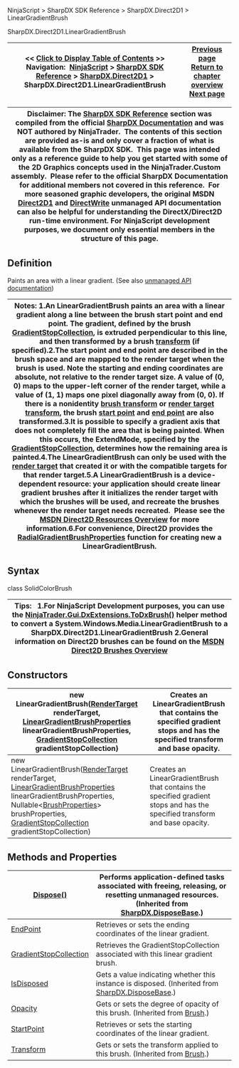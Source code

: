 ﻿
NinjaScript > SharpDX SDK Reference > SharpDX.Direct2D1 > LinearGradientBrush

SharpDX.Direct2D1.LinearGradientBrush

| << [Click to Display Table of Contents](sharpdx_direct2d1_lineargradientbrush.md) >> **Navigation:**     [NinjaScript](ninjascript.md) > [SharpDX SDK Reference](sharpdx_sdk_reference.md) > [SharpDX.Direct2D1](sharpdx_direct2d1.md) > SharpDX.Direct2D1.LinearGradientBrush | [Previous page](sharpdx_direct2d1_gradientstopcollection_gradientstopcount.md) [Return to chapter overview](sharpdx_direct2d1.md) [Next page](sharpdx_direct2d1_lineargradientbrush_endpoint.md) |
| --- | --- |

| Disclaimer: The [SharpDX SDK Reference](sharpdx_sdk_reference.md) section was compiled from the official [SharpDX Documentation](http://sharpdx.org/) and was NOT authored by NinjaTrader.  The contents of this section are provided as-is and only cover a fraction of what is available from the SharpDX SDK.  This page was intended only as a reference guide to help you get started with some of the 2D Graphics concepts used in the NinjaTrader.Custom assembly.  Please refer to the official SharpDX Documentation for additional members not covered in this reference.  For more seasoned graphic developers, the original MSDN [Direct2D1](https://msdn.microsoft.com/en-us/library/windows/desktop/dd370990.aspx) and [DirectWrite](https://msdn.microsoft.com/en-us/library/windows/desktop/dd368038.aspx) unmanaged API documentation can also be helpful for understanding the DirectX/Direct2D run-time environment. For NinjaScript development purposes, we document only essential members in the structure of this page. |
| --- |

## Definition
Paints an area with a linear gradient. 
(See also [unmanaged API documentation](http://msdn.microsoft.com/en-us/library/dd371488.aspx))
 

| Notes:  1.An LinearGradientBrush paints an area with a linear gradient along a line between the brush start point and end point. The gradient, defined by the brush [GradientStopCollection](sharpdx_direct2d1_lineargradientbrush_gradientstopcollection.md), is extruded perpendicular to this line, and then transformed by a brush [transform](sharpdx_direct2d1_brush_transform.md) (if specified).2.The start point and end point are described in the brush space and are mappped to the render target when the brush is used. Note the starting and ending coordinates are absolute, not relative to the render target size. A value of (0, 0) maps to the upper-left corner of the render target, while a value of (1, 1) maps one pixel diagonally away from (0, 0). If there is a nonidentity [brush transform](sharpdx_direct2d1_brush_transform.md) or [render target transform](sharpdx_direct2d1_rendertarget_transform.md), the brush [start point](sharpdx_direct2d1_lineargradientbrush_startpoint.md) and [end point](sharpdx_direct2d1_lineargradientbrush_endpoint.md) are also transformed.3.It is possible to specify a gradient axis that does not completely fill the area that is being painted. When this occurs, the ExtendMode, specified by the [GradientStopCollection](sharpdx_direct2d1_lineargradientbrush_gradientstopcollection.md), determines how the remaining area is painted.4.The LinearGradientBrush can only be used with the [render target](sharpdx_direct2d1_rendertarget.md) that created it or with the compatible targets for that render target.5.A LinearGradientBrush is a device-dependent resource: your application should create linear gradient brushes after it initializes the render target with which the brushes will be used, and recreate the brushes whenever the render target needs recreated.  Please see the [MSDN Direct2D Resources Overview](https://msdn.microsoft.com/en-us/library/dd756757(v=vs.85).aspx) for more information.6.For convenience, Direct2D provides the [RadialGradientBrushProperties](sharpdx_direct2d1_lineargradientbrushproperties.md) function for creating new a LinearGradientBrush. |
| --- |

## Syntax
class SolidColorBrush
 

| Tips:   1.For NinjaScript Development purposes, you can use the [NinjaTrader.Gui.DxExtensions.ToDxBrush()](dxextensions_todxbrush.md) helper method to convert a System.Windows.Media.LinearGradientBrush to a SharpDX.Direct2D1.LinearGradientBrush 2.General information on Direct2D brushes can be found on the [MSDN Direct2D Brushes Overview](https://msdn.microsoft.com/en-us/library/dd756651(v=vs.85).aspx) |
| --- |
## 
## Constructors

| new LinearGradientBrush([RenderTarget](sharpdx_direct2d1_rendertarget.md) renderTarget, [LinearGradientBrushProperties](sharpdx_direct2d1_lineargradientbrushproperties.md) linearGradientBrushProperties, [GradientStopCollection](sharpdx_direct2d1_gradientstopcollection.md) gradientStopCollection) | Creates an LinearGradientBrush that contains the specified gradient stops and has the specified transform and base opacity. |
| --- | --- |
| new LinearGradientBrush([RenderTarget](sharpdx_direct2d1_rendertarget.md) renderTarget, [LinearGradientBrushProperties](sharpdx_direct2d1_lineargradientbrushproperties.md) linearGradientBrushProperties, Nullable<[BrushProperties](sharpdx_direct2d1_brushproperties.md)> brushProperties, [GradientStopCollection](sharpdx_direct2d1_gradientstopcollection.md) gradientStopCollection) | Creates an LinearGradientBrush that contains the specified gradient stops and has the specified transform and base opacity. |
## 
## 
## Methods and Properties

| [Dispose()](sharpdx_disposebase_dispose.md) | Performs application-defined tasks associated with freeing, releasing, or resetting unmanaged resources. (Inherited from [SharpDX.DisposeBase](sharpdx_disposebase.md).) |
| --- | --- |
| [EndPoint](sharpdx_direct2d1_lineargradientbrush_endpoint.md) | Retrieves or sets the ending coordinates of the linear gradient. |
| [GradientStopCollection](sharpdx_direct2d1_lineargradientbrush_gradientstopcollection.md) | Retrieves the GradientStopCollection associated with this linear gradient brush. |
| [IsDisposed](sharpdx_disposebase_isdisposed.md) | Gets a value indicating whether this instance is disposed. (Inherited from [SharpDX.DisposeBase](sharpdx_disposebase.md).) |
| [Opacity](sharpdx_direct2d1_brush_opacity.md) | Gets or sets the degree of opacity of this brush.  (Inherited from [Brush](sharpdx_direct2d1_brush.md).) |
| [StartPoint](sharpdx_direct2d1_lineargradientbrush_startpoint.md) | Retrieves or sets the starting coordinates of the linear gradient. |
| [Transform](sharpdx_direct2d1_brush_transform.md) | Gets or sets the transform applied to this brush.  (Inherited from [Brush](sharpdx_direct2d1_brush.md).) |
